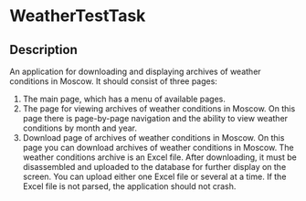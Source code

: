 # WeatherTestTask

## Description

An application for downloading and displaying archives of weather conditions in Moscow. It should consist of three pages:
1. The main page, which has a menu of available pages.
2. The page for viewing archives of weather conditions in Moscow. On this page there is page-by-page navigation and the ability to view weather conditions by month and year.
3. Download page of archives of weather conditions in Moscow. On this page you can download archives of weather conditions in Moscow. The weather conditions archive is an Excel file. After downloading, it must be disassembled and uploaded to the database for further display on the screen. You can upload either one Excel file or several at a time. If the Excel file is not parsed, the application should not crash.
